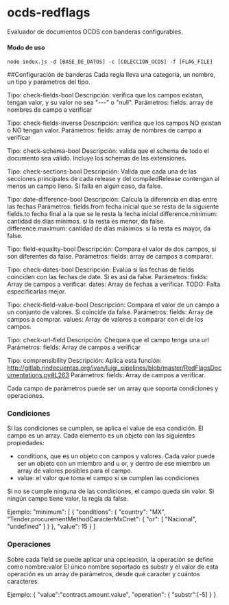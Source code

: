 # ocds-redflags
Evaluador de documentos OCDS con banderas configurables.

#### Modo de uso

    node index.js -d [BASE_DE_DATOS] -c [COLECCION_OCDS] -f [FLAG_FILE]

##Configuración de banderas
Cada regla lleva una categoría, un nombre, un tipo y parámetros del tipo.

Tipo: check-fields-bool
Descripción: verifica que los campos existan, tengan valor, y su valor no sea "---" o "null".
Parámetros:
fields: array de nombres de campo a verificar

Tipo: check-fields-inverse
Descripción: verifica que los campos NO existan o NO tengan valor.
Parámetros:
fields: array de nombres de campo a verificar

Tipo: check-schema-bool
Descripción: valida que el schema de todo el documento sea válido. Incluye los schemas de las extensiones.

Tipo: check-sections-bool
Descripción: Valida que cada una de las secciones principales de cada release y del compiledRelease contengan al menos un campo lleno. Si falla en algún caso, da false.

Tipo: date-difference-bool
Descripción: Calcula la diferencia en días entre las fechas
Parámetros:
fields.from fecha inicial que se resta de la siguiente
fields.to fecha final a la que se le resta la fecha inicial
difference.minimum: cantidad de días mínimos. si la resta es menor, da false.
difference.maximum: cantidad de días máximos. si la resta es mayor, da false.

Tipo: field-equality-bool
Descripción: Compara el valor de dos campos, si son diferentes da false.
Parámetros:
fields: array de campos a comparar.

Tipo: check-dates-bool
Descripción: Evalúa si las fechas de fields coinciden con las fechas de date. Si es así da false.
Parámetros:
fields: Array de campos a verificar.
dates: Array de fechas a verificar. TODO: Falta especificarlas mejor.

Tipo: check-field-value-bool
Descripción: Compara el valor de un campo a un conjunto de valores. Si coincide da false.
Parámetros:
fields: Array de campos a comprar.
values: Array de valores a comparar con el de los campos.

Tipo: check-url-field
Descripción: Chequea que el campo tenga una url
Parámetros:
fields: Array de campos a verificar

Tipo: comprensibility
Descripción: Aplica esta función: http://gitlab.rindecuentas.org/ivan/luigi_pipelines/blob/master/RedFlagsDocumentations.py#L263
Parámetros:
fields: Array de campos a verificar.

Cada campo de parámetros puede ser un array que soporta condiciones y operaciones.

### Condiciones
Si las condiciones se cumplen, se aplica el value de esa condición.
El campo es un array. Cada elemento es un objeto con las siguientes propiedades:
- conditions, que es un objeto con campos y valores. Cada valor puede ser un objeto con un miembro and u or, y dentro de ese miembro un array de valores posibles para el campo.
- value: el valor que toma el campo si se cumplen las condiciones

Si no se cumple ninguna de las condiciones, el campo queda sin valor. Si ningún campo tiene valor, la regla da false.

Ejemplo:
"minimum": [
  {
    "conditions": {
      "country": "MX",
      "Tender.procurementMethodCaracterMxCnet": {
        "or": [
          "Nacional",
          "undefined"
        ]
      }
    },
    "value": 15
  }
]

### Operaciones
Sobre cada field se puede aplicar una opcieación, la operación se define como nombre:valor
El único nombre soportado es substr y el valor de esta operación es un array de parámetros, desde qué caracter y cuántos caracteres.


Ejemplo:
{
  "value":"contract.amount.value",
  "operation": {
  "substr":[-5]
  }
}
